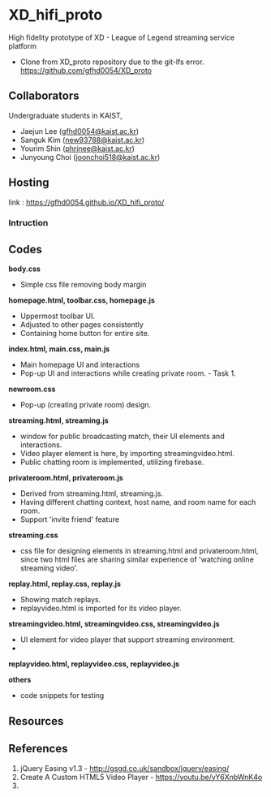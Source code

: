 # XD_hifi_proto

High fidelity prototype of XD - League of Legend streaming service platform
* Clone from XD_proto repository due to the git-lfs error. https://github.com/gfhd0054/XD_proto

## Collaborators
Undergraduate students in KAIST,
- Jaejun Lee (gfhd0054@kaist.ac.kr)
- Sanguk Kim (new93788@kaist.ac.kr)
- Yourim Shin (phrinee@kaist.ac.kr)
- Junyoung Choi (joonchoi518@kaist.ac.kr)

## Hosting
link : https://gfhd0054.github.io/XD_hifi_proto/

### Intruction

## Codes
**body.css**

- Simple css file removing body margin

**homepage.html, toolbar.css, homepage.js**

- Uppermost toolbar UI.
- Adjusted to other pages consistently
- Containing home button for entire site.

**index.html, main.css, main.js**

- Main homepage UI and interactions
- Pop-up UI and interactions while creating private room. - Task 1.

**newroom.css**

- Pop-up (creating private room) design.

**streaming.html, streaming.js**

- window for public broadcasting match, their UI elements and interactions.
- Video player element is here, by importing streamingvideo.html.
- Public chatting room is implemented, utilizing firebase.

**privateroom.html, privateroom.js**

- Derived from streaming.html, streaming.js.
- Having different chatting context, host name, and room name for each room.
- Support 'invite friend' feature

**streaming.css**

- css file for designing elements in streaming.html and privateroom.html, since two html files are sharing similar experience of 'watching online streaming video'.

**replay.html, replay.css, replay.js**

- Showing match replays.
- replayvideo.html is imported for its video player.

**streamingvideo.html, streamingvideo.css, streamingvideo.js**

- UI element for video player that support streaming environment.
- 

**replayvideo.html, replayvideo.css, replayvideo.js**


**others**

- code snippets for testing


## Resources

## References
1. jQuery Easing v1.3 - http://gsgd.co.uk/sandbox/jquery/easing/
2. Create A Custom HTML5 Video Player - https://youtu.be/yY6XnbWnK4o
3. 
